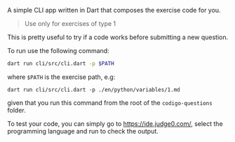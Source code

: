 A simple CLI app written in Dart that composes the exercise code for you.

> Use only for exercises of type 1

This is pretty useful to try if a code works before submitting a new question.

To run use the following command:
```sh
dart run cli/src/cli.dart -p $PATH
```

where `$PATH` is the exercise path, e.g:
```
dart run cli/src/cli.dart -p ./en/python/variables/1.md
```

given that you run this command from the root of the `codigo-questions` folder.

To test your code, you can simply go to https://ide.judge0.com/, select the programming language and run to check the output.
